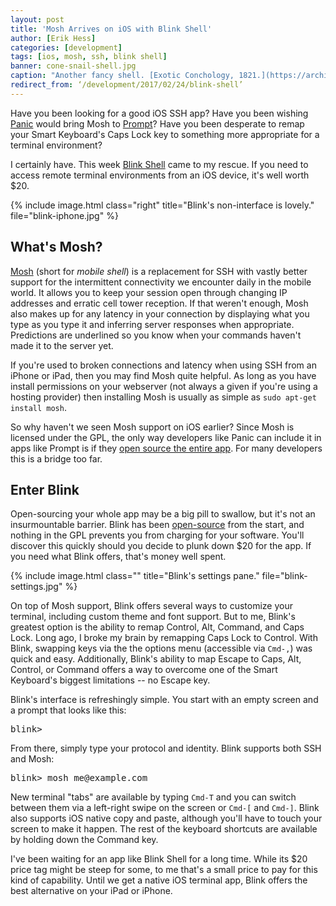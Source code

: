 ```yaml
---
layout: post
title: 'Mosh Arrives on iOS with Blink Shell'
author: [Erik Hess]
categories: [development]
tags: [ios, mosh, ssh, blink shell]
banner: cone-snail-shell.jpg
caption: "Another fancy shell. [Exotic Conchology, 1821.](https://archive.org/stream/exoticconchology00swai/exoticconchology00swai#page/n44/mode/1up)"
redirect_from: ‘/development/2017/02/24/blink-shell’
---
```


Have you been looking for a good iOS SSH app? Have you been wishing [Panic](http://panic.com) would bring Mosh to [Prompt](https://panic.com/prompt/)? Have you been desperate to remap your Smart Keyboard's Caps Lock key to something more appropriate for a terminal environment?

I certainly have. This week [Blink Shell](http://www.blink.sh/ "Blink Shell") came to my rescue. If you need to access remote terminal environments from an iOS device, it's well worth $20.

{% include image.html class="right" title="Blink's non-interface is lovely." file="blink-iphone.jpg" %}

## What's Mosh?

[Mosh](http://mosh.org "Mosh") (short for *mobile shell*) is a replacement for SSH with vastly better support for the intermittent connectivity we encounter daily in the mobile world. It allows you to keep your session open through changing IP addresses and erratic cell tower reception. If that weren't enough, Mosh also makes up for any latency in your connection by displaying what you type as you type it and inferring server responses when appropriate. Predictions are underlined so you know when your commands haven't made it to the server yet.

If you're used to broken connections and latency when using SSH from an iPhone or iPad, then you may find Mosh quite helpful. As long as you have install permissions on your webserver (not always a given if you're using a hosting provider) then installing Mosh is usually as simple as `sudo apt-get install mosh`. 

So why haven't we seen Mosh support on iOS earlier? Since Mosh is licensed under the GPL, the only way developers like Panic can include it in apps like Prompt is if they [open source the entire app](https://library.panic.com/prompt/prompt-mosh/). For many developers this is a bridge too far. 

## Enter Blink

Open-sourcing your whole app may be a big pill to swallow, but it's not an insurmountable barrier. Blink has been [open-source](https://github.com/blinksh/blink) from the start, and nothing in the GPL prevents you from charging for your software. You'll discover this quickly should you decide to plunk down $20 for the app. If you need what Blink offers, that's money well spent.

{% include image.html class="" title="Blink's settings pane." file="blink-settings.jpg" %}

On top of Mosh support, Blink offers several ways to customize your terminal, including custom theme and font support. But to me, Blink's greatest option is the ability to remap Control, Alt, Command, and Caps Lock. Long ago, I broke my brain by remapping Caps Lock to Control. With Blink, swapping keys via the the options menu (accessible via `Cmd-,`) was quick and easy. Additionally, Blink's ability to map Escape to Caps, Alt, Control, or Command offers a way to overcome one of the Smart Keyboard's biggest limitations -- no Escape key.

Blink's interface is refreshingly simple. You start with an empty screen and a prompt that looks like this:

<pre class="prettyprint lang-sh">
blink>
</pre>

From there, simply type your protocol and identity. Blink supports both SSH and Mosh:

<pre class="prettyprint lang-sh">
blink> mosh me@example.com
</pre>

New terminal "tabs" are available by typing `Cmd-T` and you can switch between them via a left-right swipe on the screen or `Cmd-[` and `Cmd-]`. Blink also supports iOS native copy and paste, although you'll have to touch your screen to make it happen. The rest of the keyboard shortcuts are available by holding down the Command key.

I've been waiting for an app like Blink Shell for a long time. While its $20 price tag might be steep for some, to me that's a small price to pay for this kind of capability. Until we get a native iOS terminal app, Blink offers the best alternative on your iPad or iPhone.

